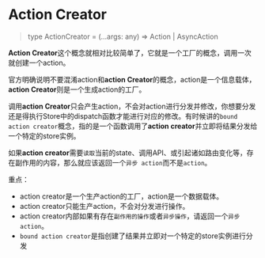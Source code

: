 # Action Creator
> type ActionCreator = (...args: any) => Action | AsyncAction

**Action Creator**这个概念就相对比较简单了，它就是一个工厂的概念，调用一次就创建一个action。

官方明确说明不要混淆action和**action Creator**的概念，action是一个信息载体，**action Creator**则是一个生成action的工厂。

调用**action Creator**只会产生action，不会对action进行分发并修改，你想要分发还是得执行Store中的dispatch函数才能进行对应的修改。有时候讲的`bound action creator`概念，指的是一个函数调用了**action creator**并立即将结果分发给一个特定的store实例。

如果**action creator**需要`读取`当前的state、调用API、或引起诸如路由变化等，存在副作用的内容，那么就应该返回一个`异步 action`而不是`action`。

重点：
- action creator是一个生产action的工厂，action是一个数据载体。
- action creator只能生产action，不会对分发进行操作。
- action creator内部如果有存在`副作用的操作`或者`异步操作`，请返回一个`异步 action`。
- `bound action creator`是指创建了结果并立即对一个特定的store实例进行分发